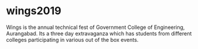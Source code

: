 # wings2019
Wings is the annual technical fest of Government College of Engineering, Aurangabad. Its a three day extravaganza which has students from different colleges participating in various out of the box events.


